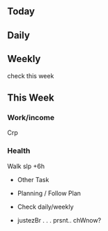 
## Today
## Daily
## Weekly
check this week
## This Week

### Work/income
Crp
### Health
Walk
slp +6h



- Other Task

* Planning / Follow Plan
* Check daily/weekly


* justezBr . . . prsnt..
chWnow?
